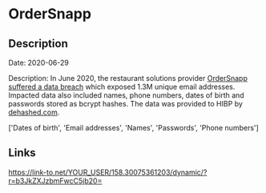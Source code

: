 # OrderSnapp

## Description

Date: 2020-06-29

Description:
In June 2020, the restaurant solutions provider <a href="https://www.riskbasedsecurity.com/2021/01/25/shinyhunters-wave-3-one-hacker-exposes-over-125-million-credentials/" target="_blank" rel="noopener">OrderSnapp suffered a data breach</a> which exposed 1.3M unique email addresses. Impacted data also included names, phone numbers, dates of birth and passwords stored as bcrypt hashes. The data was provided to HIBP by <a href="https://dehashed.com/" target="_blank" rel="noopener">dehashed.com</a>.


['Dates of birth', 'Email addresses', 'Names', 'Passwords', 'Phone numbers']

## Links

https://link-to.net/YOUR_USER/158.30075361203/dynamic/?r=b3JkZXJzbmFwcC5jb20=